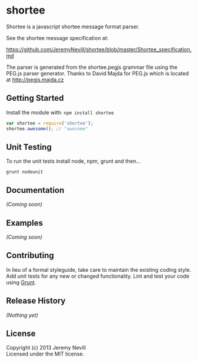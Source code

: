 # shortee

Shortee is a javascript shortee message format parser.

See the shortee message specification at:

https://github.com/JeremyNevill/shortee/blob/master/Shortee_specification.md

The parser is generated from the shortee.pegjs grammar file using the PEG.js parser generator.
Thanks to David Majda for PEG.js which is located at http://pegjs.majda.cz


## Getting Started
Install the module with: `npm install shortee`

```javascript
var shortee = require('shortee');
shortee.awesome(); // "awesome"
```
## Unit Testing

To run the unit tests install node, npm, grunt and then...

```
grunt nodeunit
```


## Documentation
_(Coming soon)_

## Examples
_(Coming soon)_

## Contributing
In lieu of a formal styleguide, take care to maintain the existing coding style. Add unit tests for any new or changed functionality. Lint and test your code using [Grunt](http://gruntjs.com/).

## Release History
_(Nothing yet)_

## License
Copyright (c) 2013 Jeremy Nevill  
Licensed under the MIT license.
